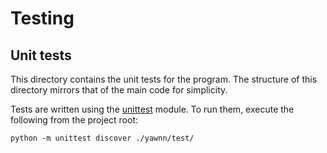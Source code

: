 # Testing

## Unit tests

This directory contains the unit tests for the program. The structure of this directory mirrors that of the main code for simplicity.

Tests are written using the [unittest](https://docs.python.org/3/library/unittest.html) module. To run them, execute the following from the project root:

`python -m unittest discover ./yawnn/test/`
